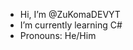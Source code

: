 - Hi, I’m @ZuKomaDEVYT
- I’m currently learning C#
- Pronouns: He/Him

<!---
ZuKomaDEVYT/ZuKomaDEVYT is a ✨ special ✨ repository because its `README.md` (this file) appears on your GitHub profile.
You can click the Preview link to take a look at your changes.
--->
